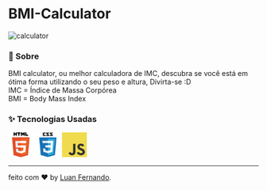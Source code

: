 # BMI-Calculator

![calculator](https://user-images.githubusercontent.com/79935555/137561846-44b31829-f6b0-4688-9853-b21a31a94f43.png)

### 🚴 Sobre
BMI calculator, ou melhor calculadora de IMC, descubra se você está em ótima forma utilizando o seu peso e altura, Divirta-se :D </br>
IMC = Índice de Massa Corpórea </br>
BMI = Body Mass Index

### ✨ Tecnologias Usadas 
<code><img height="50" src="https://raw.githubusercontent.com/github/explore/80688e429a7d4ef2fca1e82350fe8e3517d3494d/topics/html/html.png"></code>
<code><img height="50" src="https://raw.githubusercontent.com/github/explore/80688e429a7d4ef2fca1e82350fe8e3517d3494d/topics/css/css.png"></code>
<code><img height="50" src="https://raw.githubusercontent.com/github/explore/80688e429a7d4ef2fca1e82350fe8e3517d3494d/topics/javascript/javascript.png"></code>

---
feito com ❤️ by [Luan Fernando](https://www.linkedin.com/in/luan-fernando/).


